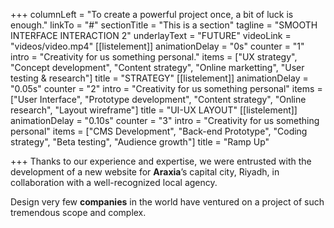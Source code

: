 +++
columnLeft = "To create a powerful project once, a bit of luck is enough."
linkTo = "#"
sectionTitle = "This is a section"
tagline = "SMOOTH INTERFACE INTERACTION 2"
underlayText = "FUTURE"
videoLink = "videos/video.mp4"
[[listelement]]
animationDelay = "0s"
counter = "1"
intro = "Creativity for us something personal."
items = ["UX strategy", "Concept development", "Content strategy", "Online marketting", "User testing &amp; research"]
title = "STRATEGY"
[[listelement]]
animationDelay = "0.05s"
counter = "2"
intro = "Creativity for us something personal"
items = ["User Interface", "Prototype development", "Content strategy", "Online research", "Layout wireframe"]
title = "UI-UX LAYOUT"
[[listelement]]
animationDelay = "0.10s"
counter = "3"
intro = "Creativity for us something personal"
items = ["CMS Development", "Back-end Prototype", "Coding strategy", "Beta testing", "Audience growth"]
title = "Ramp Up"

+++
Thanks to our experience and expertise, we were entrusted with the development of a new website for **Araxia**’s capital city, Riyadh, in collaboration with a well-recognized local agency.

Design very few **companies** in the world have ventured on a project of such tremendous scope and complex.